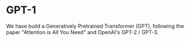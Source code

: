 # GPT-1
We have build a Generatively Pretrained Transformer (GPT), following the paper "Attention is All You Need" and OpenAI's GPT-2 / GPT-3.
